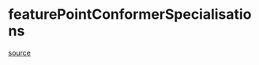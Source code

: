 # featurePointConformerSpecialisations

[source](github.com/OpenFOAM-jp/OpenFOAM-utilities-tutorials-jp/blob/master/v1906/mesh/generation/foamyMesh/conformalVoronoiMesh/lnInclude/featurePointConformerSpecialisations.C/featurePointConformerSpecialisations.C)



